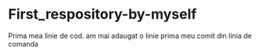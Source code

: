 # First_respository-by-myself
Prima mea linie de cod.
am mai adaugat o linie
prima meu comit din linia de comanda